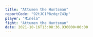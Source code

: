 ```yaml
---
title: "Attumen the Huntsman"
reportCode: "92tJC1P8zdqrZ43p"
player: "Minela"
fight: "Attumen the Huntsman"
date: 2021-10-16T13:08:36.936000+00:00
---
```

